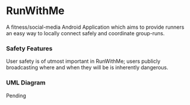 # RunWithMe
A fitness/social-media Android Application which aims to provide runners an easy way to locally connect safely and coordinate group-runs.

### Safety Features
User safety is of utmost important in RunWithMe; users publicly broadcasting where and when they will be is inherently dangerous.

### UML Diagram
Pending
